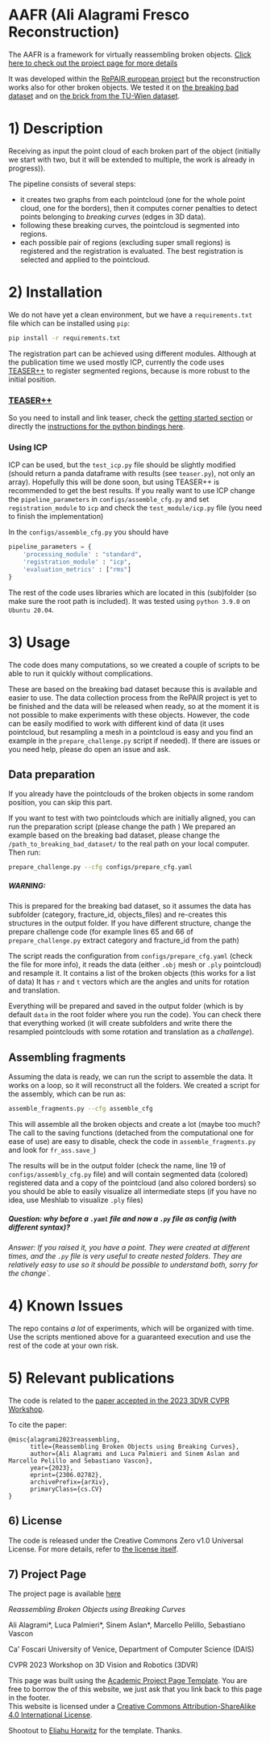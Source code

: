 # AAFR (Ali Alagrami Fresco Reconstruction)

The AAFR is a framework for virtually reassembling broken objects.
[Click here to check out the project page for more details](https://repairproject.github.io/AAFR/)

It was developed within the [RePAIR european project](https://github.com/RePAIRProject) but the reconstruction works also for other broken objects.
We tested it on [the breaking bad dataset](https://breaking-bad-dataset.github.io/) and on [the brick from the TU-Wien dataset](https://www.geometrie.tuwien.ac.at/geom/nbkdir/hofer/3dpuzzles/brick/brick.html).

# 1) Description

Receiving as input the point cloud of each broken part of the object (initially we start with two, but it will be extended to multiple, the work is already in progress)).

The pipeline consists of several steps:
- it creates two graphs from each pointcloud (one for the whole point cloud, one for the borders), then it computes corner penalties to detect points belonging to *breaking curves* (edges in 3D data).
- following these breaking curves, the pointcloud is segmented into regions.
- each possible pair of regions (excluding super small regions) is registered and the registration is evaluated. The best registration is selected and applied to the pointcloud.

# 2) Installation

We do not have yet a clean environment, but we have a `requirements.txt` file which can be installed using `pip`:
```bash
pip install -r requirements.txt
```

The registration part can be achieved using different modules.
Although at the publication time we used mostly ICP, currently the code uses [TEASER++](https://github.com/MIT-SPARK/TEASER-plusplus) to register segmented regions, because is more robust to the initial position. 

### [TEASER++](https://github.com/MIT-SPARK/TEASER-plusplus)
So you need to install and link teaser, check the [getting started section](https://github.com/MIT-SPARK/TEASER-plusplus#getting-started) or directly the [instructions for the python bindings here](https://teaser.readthedocs.io/en/latest/installation.html#installing-python-bindings).

### Using ICP 
ICP can be used, but the `test_icp.py` file should be slightly modified (should return a panda dataframe with results (see `teaser.py`), not only an array). Hopefully this will be done soon, but using TEASER++ is recommended to get the best results.
If you really want to use ICP change the `pipeline_parameters` in `configs/assemble_cfg.py` and set `registration_module` to `icp` and check the `test_module/icp.py` file (you need to finish the implementation)

In the `configs/assemble_cfg.py` you should have
```python
pipeline_parameters = {
    'processing_module' : "standard",
    'registration_module' : "icp",
    'evaluation_metrics' : ["rms"]
}
```

The rest of the code uses libraries which are located in this (sub)folder (so make sure the root path is included).
It was tested using `python 3.9.0` on `Ubuntu 20.04`.

# 3) Usage

The code does many computations, so we created a couple of scripts to be able to run it quickly without complications.

These are based on the breaking bad dataset because this is available and easier to use.
The data collection process from the RePAIR project is yet to be finished and the data will be released when ready, so at the moment it is not possible to make experiments with these objects.
However, the code can be easily modified to work with different kind of data (it uses pointcloud, but resampling a mesh in a pointcloud is easy and you find an example in the `prepare_challenge.py` script if needed).
If there are issues or you need help, please do open an issue and ask.

## Data preparation
If you already have the pointclouds of the broken objects in some random position, you can skip this part.

If you want to test with two pointclouds which are initially aligned, you can run the preparation script (please change the path )
We prepared an example based on the breaking bad dataset, please change the `/path_to_breaking_bad_dataset/` to the real path on your local computer.
Then run:

```bash
prepare_challenge.py --cfg configs/prepare_cfg.yaml
```
##### WARNING:
This is prepared for the breaking bad dataset, so it assumes the data has subfolder (category, fracture_id, objects_files) and re-creates this structures in the output folder. If you have different structure, change the prepare challenge code (for example lines 65 and 66 of `prepare_challenge.py` extract category and fracture_id from the path)

The script reads the configuration from `configs/prepare_cfg.yaml` (check the file for more info), it reads the data (either `.obj` mesh or `.ply` pointcloud) and resample it.
It contains a list of the broken objects (this works for a list of data)
It has `r` and `t` vectors which are the angles and units for rotation and translation.

Everything will be prepared and saved in the output folder (which is by default `data` in the root folder where you run the code).
You can check there that everything worked (it will create subfolders and write there the resampled pointclouds with some rotation and translation as a *challenge*).

## Assembling fragments

Assuming the data is ready, we can run the script to assemble the data. It works on a loop, so it will reconstruct all the folders.
We created a script for the assembly, which can be run as:
```bash
assemble_fragments.py --cfg assemble_cfg
```
This will assemble all the broken objects and create a lot (maybe too much? The call to the saving functions (detached from the computational one for ease of use) are easy to disable, check the code in `assemble_fragments.py` and look for `fr_ass.save_`)

The results will be in the output folder (check the name, line 19 of `configs/assembly_cfg.py` file) and will contain segmented data (colored) registered data and a copy of the pointcloud (and also colored borders) so you should be able to easily visualize all intermediate steps (if you have no idea, use Meshlab to visualize `.ply` files)

##### Question: why before a `.yaml` file and now a `.py` file as config (with different syntax)?
*Answer: If you raised it, you have a point. They were created at different times, and the `.py` file is very useful to create nested folders. They are relatively easy to use so it should be possible to understand both, sorry for the change`.*

# 4) Known Issues

The repo contains *a lot* of experiments, which will be organized with time. Use the scripts mentioned above for a guaranteed execution and use the rest of the code at your own risk.

# 5) Relevant publications

The code is related to the [paper accepted in the 2023 3DVR CVPR Workshop](https://arxiv.org/abs/2306.02782).

To cite the paper:
```
@misc{alagrami2023reassembling,
      title={Reassembling Broken Objects using Breaking Curves},
      author={Ali Alagrami and Luca Palmieri and Sinem Aslan and Marcello Pelillo and Sebastiano Vascon},
      year={2023},
      eprint={2306.02782},
      archivePrefix={arXiv},
      primaryClass={cs.CV}
}
```

## 6) License

The code is released under the Creative Commons Zero v1.0 Universal License.
For more details, refer to [the license itself](https://github.com/RePAIRProject/AAFR/blob/master/LICENSE).

## 7) Project Page 

The project page is available [here](https://repairproject.github.io/AAFR/)

*Reassembling Broken Objects using Breaking Curves*

Ali Alagrami*, Luca Palmieri*, Sinem Aslan*, Marcello Pelillo, Sebastiano Vascon

Ca' Foscari University of Venice, Department of Computer Science (DAIS)

CVPR 2023 Workshop on 3D Vision and Robotics (3DVR)

This page was built using the <a href="https://github.com/eliahuhorwitz/Academic-project-page-template" target="_blank">Academic Project Page Template</a>.
You are free to borrow the of this website, we just ask that you link back to this page in the footer. <br> This website is licensed under a <a rel="license"  href="http://creativecommons.org/licenses/by-sa/4.0/" target="_blank">Creative
Commons Attribution-ShareAlike 4.0 International License</a>.

Shootout to <a href="https://github.com/eliahuhorwitz" target="_blank">Eliahu Horwitz</a> for the template. Thanks.
